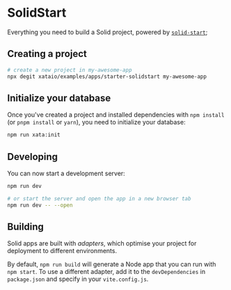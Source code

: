 # SolidStart

Everything you need to build a Solid project, powered by [`solid-start`](https://start.solidjs.com);

## Creating a project

```bash
# create a new project in my-awesome-app
npx degit xataio/examples/apps/starter-solidstart my-awesome-app
```

## Initialize your database

Once you've created a project and installed dependencies with `npm install` (or `pnpm install` or `yarn`), you need to initialize your database:

```bash
npm run xata:init
```

## Developing

You can now start a development server:

```bash
npm run dev

# or start the server and open the app in a new browser tab
npm run dev -- --open
```

## Building

Solid apps are built with _adapters_, which optimise your project for deployment to different environments.

By default, `npm run build` will generate a Node app that you can run with `npm start`. To use a different adapter, add it to the `devDependencies` in `package.json` and specify in your `vite.config.js`.
